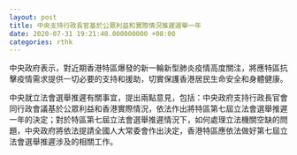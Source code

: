 ```yaml
---
layout: post
title: 中央支持行政長官基於公眾利益和實際情況推遲選舉一年
date: 2020-07-31 19:21:48.000000000 +08:00
categories: rthk
---
```


中央政府表示，對近期香港特區爆發的新一輪新型肺炎疫情高度關注，將應特區抗擊疫情需求提供一切必要的支持和援助，切實保護香港居民生命安全和身體健康。

中央就立法會選舉推遲有關事宜，提出兩點意見，包括：中央政府支持行政長官會同行政會議基於公眾利益和香港實際情況，依法作出將特區第七屆立法會選舉推遲一年的決定；對於特區第七屆立法會選舉推遲情況下，如何處理立法機關空缺的問題，中央政府將依法提請全國人大常委會作出決定，香港特區應依法做好第七屆立法會選舉推遲涉及的相關工作。
